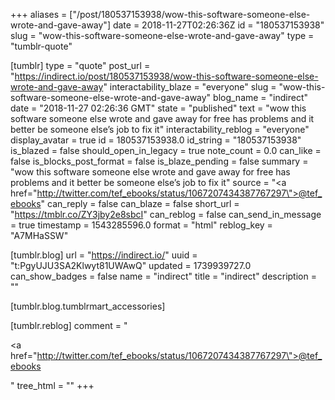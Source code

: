 +++
aliases = ["/post/180537153938/wow-this-software-someone-else-wrote-and-gave-away"]
date = 2018-11-27T02:26:36Z
id = "180537153938"
slug = "wow-this-software-someone-else-wrote-and-gave-away"
type = "tumblr-quote"

[tumblr]
type = "quote"
post_url = "https://indirect.io/post/180537153938/wow-this-software-someone-else-wrote-and-gave-away"
interactability_blaze = "everyone"
slug = "wow-this-software-someone-else-wrote-and-gave-away"
blog_name = "indirect"
date = "2018-11-27 02:26:36 GMT"
state = "published"
text = "wow this software someone else wrote and gave away for free has problems and it better be someone else&rsquo;s job to fix it"
interactability_reblog = "everyone"
display_avatar = true
id = 180537153938.0
id_string = "180537153938"
is_blazed = false
should_open_in_legacy = true
note_count = 0.0
can_like = false
is_blocks_post_format = false
is_blaze_pending = false
summary = "wow this software someone else wrote and gave away for free has problems and it better be someone else’s job to fix it"
source = "<a href=\"http://twitter.com/tef_ebooks/status/1067207434387767297\">@tef_ebooks</a>"
can_reply = false
can_blaze = false
short_url = "https://tmblr.co/ZY3jby2e8sbcI"
can_reblog = false
can_send_in_message = true
timestamp = 1543285596.0
format = "html"
reblog_key = "A7MHaSSW"

[tumblr.blog]
url = "https://indirect.io/"
uuid = "t:PgyUJU3SA2Klwyt81UWAwQ"
updated = 1739939727.0
can_show_badges = false
name = "indirect"
title = "indirect"
description = ""

[tumblr.blog.tumblrmart_accessories]

[tumblr.reblog]
comment = "<p><a href=\"http://twitter.com/tef_ebooks/status/1067207434387767297\">@tef_ebooks</a></p>"
tree_html = ""
+++

